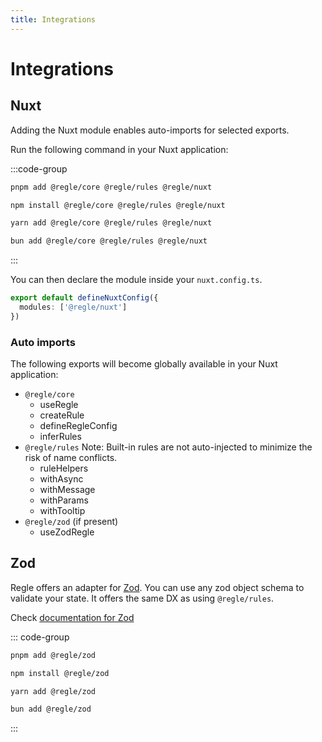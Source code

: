 ```yaml
---
title: Integrations
---
```


# Integrations


## Nuxt <span data-title="nuxt"></span>

Adding the Nuxt module enables auto-imports for selected exports.

Run the following command in your Nuxt application:

:::code-group
<!-- ```bash [nuxt]
npx nuxi module add regle
``` -->
```sh [pnpm]
pnpm add @regle/core @regle/rules @regle/nuxt
```

```sh [npm]
npm install @regle/core @regle/rules @regle/nuxt
```

```sh [yarn]
yarn add @regle/core @regle/rules @regle/nuxt
```

```sh [bun]
bun add @regle/core @regle/rules @regle/nuxt
```
:::

You can then declare the module inside your `nuxt.config.ts`.

```ts [nuxt.config.ts]
export default defineNuxtConfig({
  modules: ['@regle/nuxt']
})
```

### Auto imports

The following exports will become globally available in your Nuxt application:

- `@regle/core`
  - useRegle 
  - createRule
  - defineRegleConfig
  - inferRules
- `@regle/rules` Note: Built-in rules are not auto-injected to minimize the risk of name conflicts.
  - ruleHelpers
  - withAsync
  - withMessage
  - withParams
  - withTooltip
- `@regle/zod` (if present)
  - useZodRegle



## Zod <span data-title="zod"></span>

Regle offers an adapter for [Zod](https://zod.dev/). You can use any zod object schema to validate your state. It offers the same DX as using `@regle/rules`.

Check [documentation for Zod](/advanced-usage/usage-with-zod)

::: code-group
```sh [pnpm]
pnpm add @regle/zod
```

```sh [npm]
npm install @regle/zod
```

```sh [yarn]
yarn add @regle/zod
```

```sh [bun]
bun add @regle/zod
```
:::

